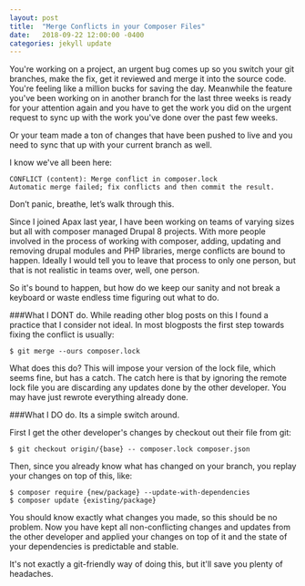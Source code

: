 ```yaml
---
layout: post
title:  "Merge Conflicts in your Composer Files"
date:   2018-09-22 12:00:00 -0400
categories: jekyll update
---
```


You're working on a project, an urgent bug comes up so you switch your git branches, make the fix, get it reviewed and merge it into the source code. You're feeling like a million bucks for saving the day. Meanwhile the feature you've been working on in another branch for the last three weeks is ready for your attention again and you have to get the work you did on the urgent request to sync up with the work you've done over the past few weeks.

Or your team made a ton of changes that have been pushed to live and you need to sync that up with your current branch as well.

I know we've all been here:

```
CONFLICT (content): Merge conflict in composer.lock
Automatic merge failed; fix conflicts and then commit the result.
```

Don’t panic, breathe, let’s walk through this.

Since I joined Apax last year, I have been working on teams of varying sizes but all with composer managed Drupal 8 projects. With more people involved in the process of working with composer, adding, updating and removing drupal modules and PHP libraries, merge conflicts are bound to happen. Ideally I would tell you to leave that process to only one person, but that is not realistic in teams over, well, one person.

So it's bound to happen, but how do we keep our sanity and not break a keyboard or waste endless time figuring out what to do.

###What I DONT do.
While reading other blog posts on this I found a practice that I consider not ideal. In most blogposts the first step towards fixing the conflict is usually:

```
$ git merge --ours composer.lock
```

What does this do? This will impose your version of the lock file, which seems fine, but has a catch. The catch here is that by ignoring the remote lock file you are discarding any updates done by the other developer. You may have just rewrote everything already done.

###What I DO do.
Its a simple switch around.

First I get the other developer's changes by checkout out their file from git:

```
$ git checkout origin/{base} -- composer.lock composer.json
```
Then, since you already know what has changed on your branch, you replay your changes on top of this, like:

```
$ composer require {new/package} --update-with-dependencies
$ composer update {existing/package}
```

You should know exactly what changes you made, so this should be no problem. Now you have kept all non-conflicting changes and updates from the other developer and applied your changes on top of it and the state of your dependencies is predictable and stable.

It's not exactly a git-friendly way of doing this, but it'll save you plenty of headaches.